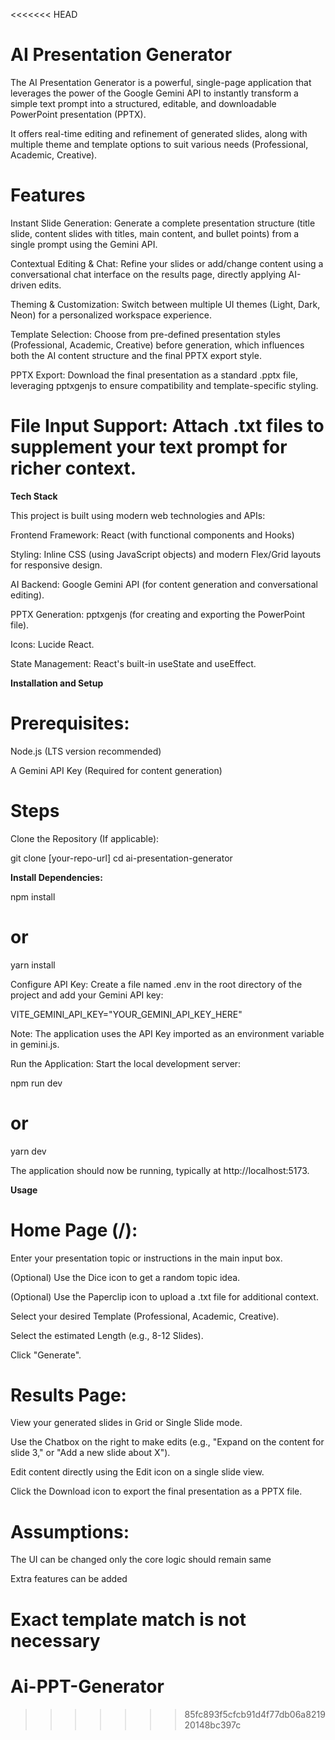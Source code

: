 <<<<<<< HEAD
# AI Presentation Generator

The AI Presentation Generator is a powerful, single-page application that leverages the power of the Google Gemini API to instantly transform a simple text prompt into a structured, editable, and downloadable PowerPoint presentation (PPTX).

It offers real-time editing and refinement of generated slides, along with multiple theme and template options to suit various needs (Professional, Academic, Creative).

# Features

Instant Slide Generation: Generate a complete presentation structure (title slide, content slides with titles, main content, and bullet points) from a single prompt using the Gemini API.

Contextual Editing & Chat: Refine your slides or add/change content using a conversational chat interface on the results page, directly applying AI-driven edits.

Theming & Customization: Switch between multiple UI themes (Light, Dark, Neon) for a personalized workspace experience.

Template Selection: Choose from pre-defined presentation styles (Professional, Academic, Creative) before generation, which influences both the AI content structure and the final PPTX export style.

PPTX Export: Download the final presentation as a standard .pptx file, leveraging pptxgenjs to ensure compatibility and template-specific styling.

# File Input Support: Attach .txt files to supplement your text prompt for richer context.

**Tech Stack**

This project is built using modern web technologies and APIs:

Frontend Framework: React (with functional components and Hooks)

Styling: Inline CSS (using JavaScript objects) and modern Flex/Grid layouts for responsive design.

AI Backend: Google Gemini API (for content generation and conversational editing).

PPTX Generation: pptxgenjs (for creating and exporting the PowerPoint file).

Icons: Lucide React.

State Management: React's built-in useState and useEffect.

**Installation and Setup**

# Prerequisites:

Node.js (LTS version recommended)

A Gemini API Key (Required for content generation)

# Steps

Clone the Repository (If applicable):

git clone [your-repo-url]
cd ai-presentation-generator


**Install Dependencies:**

npm install
# or
yarn install


Configure API Key:
Create a file named .env in the root directory of the project and add your Gemini API key:

VITE_GEMINI_API_KEY="YOUR_GEMINI_API_KEY_HERE"


Note: The application uses the API Key imported as an environment variable in gemini.js.

Run the Application:
Start the local development server:

npm run dev
# or
yarn dev


The application should now be running, typically at http://localhost:5173.

**Usage**

# Home Page (/):

Enter your presentation topic or instructions in the main input box.

(Optional) Use the Dice icon to get a random topic idea.

(Optional) Use the Paperclip icon to upload a .txt file for additional context.

Select your desired Template (Professional, Academic, Creative).

Select the estimated Length (e.g., 8-12 Slides).

Click "Generate".

# Results Page:

View your generated slides in Grid or Single Slide mode.

Use the Chatbox on the right to make edits (e.g., "Expand on the content for slide 3," or "Add a new slide about X").

Edit content directly using the Edit icon on a single slide view.

Click the Download icon to export the final presentation as a PPTX file.

# Assumptions:

The UI can be changed only the core logic should remain same

Extra features can be added

Exact template match is not necessary
=======
# Ai-PPT-Generator
>>>>>>> 85fc893f5cfcb91d4f77db06a821920148bc397c
